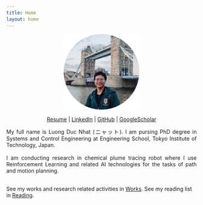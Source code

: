 ```yaml
---
title: Home
layout: home
---
```


<p align="center">
  <img src="/images/picture.png?raw=true" alt="drawing" width="200" />
</p>

<p align="center">
<a href="pdf/Resume_Nhat.pdf">Resume</a> |
<a href="https://www.linkedin.com/in/nhat-luong-02058617b/">LinkedIn</a> |
<a href="https://github.com/nhat-14">GitHub</a> |
<a href="https://scholar.google.com/citations?user=Jj6xszMAAAAJ&hl=vi">GoogleScholar</a>
</p>

<p align="justify">
My full name is Luong Duc Nhat (ニャット). I am pursing PhD degree in Systems and Control Engineering at Engineering School, Tokyo Institute of Technology, Japan.
<br><br>
I am conducting research in chemical plume tracing robot where I use Reinforcement Learning and related AI technologies 
for the tasks of path and motion planning.
<br><br>
</p>



See my works and research related activities in [Works](https://ducnhat-luong.github.io/works.html).
See my reading list in [Reading](https://ducnhat-luong.github.io/books.html).